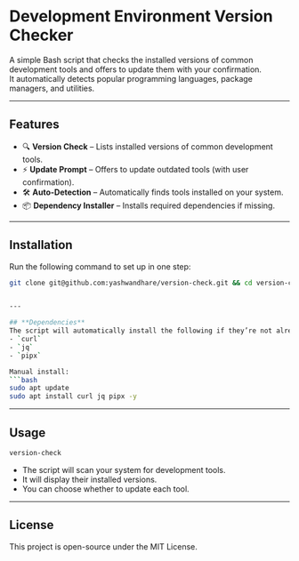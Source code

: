 # Development Environment Version Checker

A simple Bash script that checks the installed versions of common development tools and offers to update them with your confirmation.  
It automatically detects popular programming languages, package managers, and utilities.

---

## **Features**
- 🔍 **Version Check** – Lists installed versions of common development tools.
- ⚡ **Update Prompt** – Offers to update outdated tools (with user confirmation).
- 🛠 **Auto-Detection** – Automatically finds tools installed on your system.
- 📦 **Dependency Installer** – Installs required dependencies if missing.

---

## **Installation**
Run the following command to set up in one step:  

```bash
git clone git@github.com:yashwandhare/version-check.git && cd version-check && mkdir -p ~/bin && cp version-check.sh ~/bin/version-check && chmod +x ~/bin/version-check && echo 'alias version-check="~/bin/version-check"' >> ~/.zshrc && source ~/.zshrc


---

## **Dependencies**
The script will automatically install the following if they’re not already present:  
- `curl`
- `jq`
- `pipx`

Manual install:
```bash
sudo apt update
sudo apt install curl jq pipx -y
```

---

## **Usage**
```bash
version-check
```
- The script will scan your system for development tools.  
- It will display their installed versions.  
- You can choose whether to update each tool.

---

## **License**
This project is open-source under the MIT License.